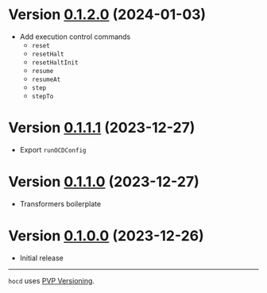 # Version [0.1.2.0](https://github.com/DistRap/hocd/compare/0.1.1.1...0.1.2.0) (2024-01-03)

* Add execution control commands
  * `reset`
  * `resetHalt`
  * `resetHaltInit`
  * `resume`
  * `resumeAt`
  * `step`
  * `stepTo`

# Version [0.1.1.1](https://github.com/DistRap/hocd/compare/0.1.1.0...0.1.1.1) (2023-12-27)

* Export `runOCDConfig`

# Version [0.1.1.0](https://github.com/DistRap/hocd/compare/0.1.0.0...0.1.1.0) (2023-12-27)

* Transformers boilerplate

# Version [0.1.0.0](https://github.com/DistRap/hocd/compare/6a16c2d...0.1.0.0) (2023-12-26)

* Initial release

---

`hocd` uses [PVP Versioning][1].

[1]: https://pvp.haskell.org

